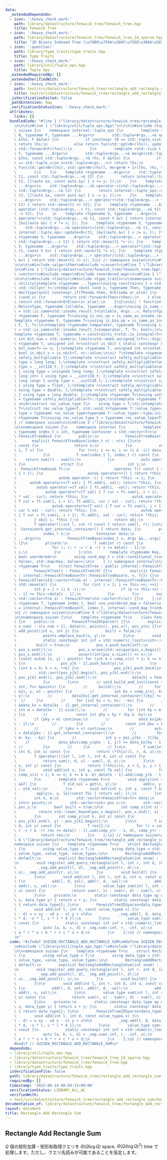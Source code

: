 ```yaml
---
data:
  _extendedDependsOn:
  - icon: ':heavy_check_mark:'
    path: library/datastructure/fenwick_tree/fenwick_tree.hpp
    title: Fenwick Tree
  - icon: ':heavy_check_mark:'
    path: library/datastructure/fenwick_tree/fenwick_tree_2d_sparse.hpp
    title: "2D Binary Indexed Tree (\u70B9\u7FA4\u304C\u758E\u306A\u5834\u5408)"
  - icon: ':question:'
    path: library/type_traits/type_traits.hpp
    title: Type Traits
  - icon: ':heavy_check_mark:'
    path: library/util/tuple_ops.hpp
    title: Tuple Ops
  _extendedRequiredBy: []
  _extendedVerifiedWith:
  - icon: ':heavy_check_mark:'
    path: test/src/datastructure/fenwick_tree/rectangle_add_rectangle_sum/dummy.test.cpp
    title: test/src/datastructure/fenwick_tree/rectangle_add_rectangle_sum/dummy.test.cpp
  _isVerificationFailed: false
  _pathExtension: hpp
  _verificationStatusIcon: ':heavy_check_mark:'
  attributes:
    links: []
  bundledCode: "#line 1 \"library/datastructure/fenwick_tree/rectangle_add_rectangle_sum.hpp\"\
    \n\n\n\n#line 1 \"library/util/tuple_ops.hpp\"\n\n\n\n#include <tuple>\n\nnamespace\
    \ suisen {\n    namespace internal::tuple_ops {\n        template <std::size_t\
    \ N, typename F, typename ...Args>\n        std::tuple<Args...>& update(std::tuple<Args...>\
    \ &lhs, F &&fun) {\n            if constexpr (N == std::tuple_size_v<std::tuple<Args...>>)\
    \ return lhs;\n            else return fun(std::get<N>(lhs)), update<N + 1>(lhs,\
    \ std::forward<F>(fun));\n        }\n        template <std::size_t N, typename\
    \ F, typename ...Args>\n        std::tuple<Args...>& merge(std::tuple<Args...>\
    \ &lhs, const std::tuple<Args...>& rhs, F &&fun) {\n            if constexpr (N\
    \ == std::tuple_size_v<std::tuple<Args...>>) return lhs;\n            else return\
    \ fun(std::get<N>(lhs), std::get<N>(rhs)), merge<N + 1>(lhs, rhs, std::forward<F>(fun));\n\
    \        }\n    }\n    template <typename ...Args>\n    std::tuple<Args...>& operator+=(std::tuple<Args...>&\
    \ t1, const std::tuple<Args...>& t2) {\n        return internal::tuple_ops::merge<0>(t1,\
    \ t2, [](auto &x, const auto &y) { x += y; });\n    }\n    template <typename\
    \ ...Args>\n    std::tuple<Args...>& operator-=(std::tuple<Args...>& t1, const\
    \ std::tuple<Args...>& t2) {\n        return internal::tuple_ops::merge<0>(t1,\
    \ t2, [](auto &x, const auto &y) { x -= y; });\n    }\n    template <typename\
    \ ...Args>\n    std::tuple<Args...> operator+(std::tuple<Args...> t1, const std::tuple<Args...>&\
    \ t2) { return std::move(t1 += t2); }\n    template <typename ...Args>\n    std::tuple<Args...>\
    \ operator-(std::tuple<Args...> t1, const std::tuple<Args...>& t2) { return std::move(t1\
    \ -= t2); }\n    \n    template <typename V, typename ...Args>\n    std::tuple<Args...>&\
    \ operator*=(std::tuple<Args...>& t1, const V &v) { return internal::tuple_ops::update<0>(t1,\
    \ [&v](auto &x) { x *= v; }); }\n    template <typename V, typename ...Args>\n\
    \    std::tuple<Args...>& operator/=(std::tuple<Args...>& t1, const V &v) { return\
    \ internal::tuple_ops::update<0>(t1, [&v](auto &x) { x /= v; }); }\n\n    template\
    \ <typename V, typename ...Args>\n    std::tuple<Args...> operator*(const V &v,\
    \ std::tuple<Args...> t1) { return std::move(t1 *= v); }\n    template <typename\
    \ V, typename ...Args>\n    std::tuple<Args...> operator*(std::tuple<Args...>\
    \ t1, const V &v) { return std::move(t1 *= v); }\n    template <typename V, typename\
    \ ...Args>\n    std::tuple<Args...> operator/(std::tuple<Args...> t1, const V\
    \ &v) { return std::move(t1 /= v); }\n} // namespace suisen\n\n\n#line 1 \"library/datastructure/fenwick_tree/fenwick_tree_2d_sparse.hpp\"\
    \n\n\n\n#include <algorithm>\n#include <cassert>\n#line 7 \"library/datastructure/fenwick_tree/fenwick_tree_2d_sparse.hpp\"\
    \n\n#line 1 \"library/datastructure/fenwick_tree/fenwick_tree.hpp\"\n\n\n\n#include\
    \ <vector>\n#include <map>\n#include <unordered_map>\n\n#line 1 \"library/type_traits/type_traits.hpp\"\
    \n\n\n\n#include <limits>\n#include <type_traits>\n\nnamespace suisen {\n// !\
    \ utility\ntemplate <typename ...Types>\nusing constraints_t = std::enable_if_t<std::conjunction_v<Types...>,\
    \ std::nullptr_t>;\ntemplate <bool cond_v, typename Then, typename OrElse>\nconstexpr\
    \ decltype(auto) constexpr_if(Then&& then, OrElse&& or_else) {\n    if constexpr\
    \ (cond_v) {\n        return std::forward<Then>(then);\n    } else {\n       \
    \ return std::forward<OrElse>(or_else);\n    }\n}\n\n// ! function\ntemplate <typename\
    \ ReturnType, typename Callable, typename ...Args>\nusing is_same_as_invoke_result\
    \ = std::is_same<std::invoke_result_t<Callable, Args...>, ReturnType>;\ntemplate\
    \ <typename F, typename T>\nusing is_uni_op = is_same_as_invoke_result<T, F, T>;\n\
    template <typename F, typename T>\nusing is_bin_op = is_same_as_invoke_result<T,\
    \ F, T, T>;\n\ntemplate <typename Comparator, typename T>\nusing is_comparator\
    \ = std::is_same<std::invoke_result_t<Comparator, T, T>, bool>;\n\n// ! integral\n\
    template <typename T, typename = constraints_t<std::is_integral<T>>>\nconstexpr\
    \ int bit_num = std::numeric_limits<std::make_unsigned_t<T>>::digits;\ntemplate\
    \ <typename T, unsigned int n>\nstruct is_nbit { static constexpr bool value =\
    \ bit_num<T> == n; };\ntemplate <typename T, unsigned int n>\nstatic constexpr\
    \ bool is_nbit_v = is_nbit<T, n>::value;\n\n// ?\ntemplate <typename T>\nstruct\
    \ safely_multipliable {};\ntemplate <>\nstruct safely_multipliable<int> { using\
    \ type = long long; };\ntemplate <>\nstruct safely_multipliable<long long> { using\
    \ type = __int128_t; };\ntemplate <>\nstruct safely_multipliable<unsigned int>\
    \ { using type = unsigned long long; };\ntemplate <>\nstruct safely_multipliable<unsigned\
    \ long int> { using type = __uint128_t; };\ntemplate <>\nstruct safely_multipliable<unsigned\
    \ long long> { using type = __uint128_t; };\ntemplate <>\nstruct safely_multipliable<float>\
    \ { using type = float; };\ntemplate <>\nstruct safely_multipliable<double> {\
    \ using type = double; };\ntemplate <>\nstruct safely_multipliable<long double>\
    \ { using type = long double; };\ntemplate <typename T>\nusing safely_multipliable_t\
    \ = typename safely_multipliable<T>::type;\n\ntemplate <typename T, typename =\
    \ void>\nstruct rec_value_type {\n    using type = T;\n};\ntemplate <typename\
    \ T>\nstruct rec_value_type<T, std::void_t<typename T::value_type>> {\n    using\
    \ type = typename rec_value_type<typename T::value_type>::type;\n};\ntemplate\
    \ <typename T>\nusing rec_value_type_t = typename rec_value_type<T>::type;\n\n\
    } // namespace suisen\n\n\n#line 9 \"library/datastructure/fenwick_tree/fenwick_tree.hpp\"\
    \n\nnamespace suisen {\n    namespace internal {\n        template <typename T,\
    \ typename index_t = int, typename Container = std::vector<T>>\n        class\
    \ FenwickTreeBase {\n        public:\n            FenwickTreeBase() {}\n     \
    \       explicit FenwickTreeBase(index_t n) : n(n) {}\n\n            int size()\
    \ const {\n                return n;\n            }\n            void add(index_t\
    \ i, T v) {\n                for (++i; i <= n; i += (i & -i)) data[i - 1] += v;\n\
    \            }\n            T sum(index_t l, index_t r) const {\n            \
    \    return sum(r) - sum(l);\n            }\n            auto operator[](int i)\
    \ {\n                struct {\n                    int i;\n                  \
    \  FenwickTreeBase& ft;\n                    operator T() const { return ft.sum(i,\
    \ i + 1); }\n                    auto& operator++() { return *this += 1; }\n \
    \                   auto& operator--() { return *this -= 1; }\n              \
    \      auto& operator+=(T val) { ft.add(i, val); return *this; }\n           \
    \         auto& operator-=(T val) { ft.add(i, -val); return *this; }\n       \
    \             auto& operator*=(T val) { T cur = ft.sum(i, i + 1); ft.add(i, cur\
    \ * val - cur); return *this; }\n                    auto& operator/=(T val) {\
    \ T cur = ft.sum(i, i + 1); ft.add(i, cur / val - cur); return *this; }\n    \
    \                auto& operator%=(T val) { T cur = ft.sum(i, i + 1); ft.add(i,\
    \ cur % val - cur); return *this; }\n                    auto& operator =(T val)\
    \ { T cur = ft.sum(i, i + 1); ft.add(i, val - cur); return *this; }\n        \
    \        } obj{ i, *this };\n                return obj;\n            }\n    \
    \        T operator()(int l, int r) const { return sum(l, r); }\n\n          \
    \  Container& get_internal_container() { return data; }\n        protected:\n\
    \            index_t n;\n            Container data;\n            template <typename\
    \ ...Args>\n            FenwickTreeBase(index_t n, Args &&...args) : n(n), data(std::forward<Args>(args)...)\
    \ {}\n        private:\n            T sum(int r) const {\n                T s{};\n\
    \                for (; r; r -= r & -r) s += data[r - 1];\n                return\
    \ s;\n            }\n        };\n\n        template <typename Key, typename Value,\
    \ bool unordered>\n        using cond_map_t = std::conditional_t<unordered, std::unordered_map<Key,\
    \ Value>, std::map<Key, Value>>;\n\n    } // namespace internal\n\n    template\
    \ <typename T>\n    struct FenwickTree : public internal::FenwickTreeBase<T> {\n\
    \        FenwickTree() : FenwickTree(0) {}\n        explicit FenwickTree(int n)\
    \ : internal::FenwickTreeBase<T>::FenwickTreeBase(n, n, T{}) {}\n        explicit\
    \ FenwickTree(std::vector<T>&& a) : internal::FenwickTreeBase<T>::FenwickTreeBase(a.size(),\
    \ std::move(a)) {\n            for (int i = 1; i <= this->n; ++i) {\n        \
    \        int p = i + (i & -i);\n                if (p <= this->n) this->data[p\
    \ - 1] += this->data[i - 1];\n            }\n        }\n        explicit FenwickTree(const\
    \ std::vector<T>& a) : FenwickTree(std::vector<T>(a)) {}\n    };\n\n    template\
    \ <typename T, typename index_t, bool use_unordered_map = false>\n    using MapFenwickTree\
    \ = internal::FenwickTreeBase<T, index_t, internal::cond_map_t<index_t, T, use_unordered_map>>;\n\
    \n} // namespace suisen\n\n\n#line 9 \"library/datastructure/fenwick_tree/fenwick_tree_2d_sparse.hpp\"\
    \n\nnamespace suisen {\n\n    template <typename T>\n    class FenwickTree2DSparse\
    \ {\n    public:\n        FenwickTree2DSparse() {}\n        explicit FenwickTree2DSparse(int\
    \ x_num) : n(x_num + 1), data(n), points(), pos_x(), pos_y(n) {}\n\n        void\
    \ add_point(int x, int y) {\n            built = false;\n            pos_x.push_back(x);\n\
    \            points.emplace_back(x, y);\n        }\n\n        void build() {\n\
    \            static constexpr int inf = std::numeric_limits<int>::max();\n   \
    \         built = true;\n            pos_x.push_back(inf);\n            std::sort(pos_x.begin(),\
    \ pos_x.end());\n            pos_x.erase(std::unique(pos_x.begin(), pos_x.end()),\
    \ pos_x.end());\n            assert(int(pos_x.size()) <= n);\n            for\
    \ (const auto& [x, y] : points) for (int k = comp_x(x) + 1; k <= n; k += k & -k)\
    \ {\n                pos_y[k - 1].push_back(y);\n            }\n            for\
    \ (int k = 0; k < n; ++k) {\n                pos_y[k].push_back(inf);\n      \
    \          std::sort(pos_y[k].begin(), pos_y[k].end());\n                pos_y[k].erase(std::unique(pos_y[k].begin(),\
    \ pos_y[k].end()), pos_y[k].end());\n                data[k] = FenwickTree<T>(pos_y[k].size());\n\
    \            }\n        }\n\n        // void build_and_init(const std::vector<std::tuple<int,\
    \ int, T>> &points) {\n        //     build();\n        //     for (const auto\
    \ &[x, y, w] : points) {\n        //         int kx = comp_x(x), ky = comp_y(kx,\
    \ y);\n        //         data[kx].get_internal_container()[ky] += w;\n      \
    \  //     }\n        //     for (int kx = n; kx; --kx) {\n        //         auto\
    \ &data_kx = data[kx - 1].get_internal_container();\n        //         const\
    \ int m = data[kx - 1].size();\n        //         for (int ky = m; ky; --ky)\
    \ {\n        //             const int pky = ky + (ky & -ky);\n        //     \
    \        if (pky > m) continue;\n        //             data_kx[pky - 1] += data[ky\
    \ - 1];\n        //         }\n        //         const int pkx = kx + (kx & -kx);\n\
    \        //         if (pkx > n) continue;\n        //         auto &data_pkx\
    \ = data[pkx - 1].get_internal_container();\n        //         for (int ky =\
    \ m; ky; --ky) {\n        //             int y = pos_y[kx - 1][ky - 1];\n    \
    \    //             data_pkx[comp_y(pkx - 1, y)] += data_kx[ky - 1];\n       \
    \ //         }\n        //     }\n        // }\n\n        T sum(int l, int r,\
    \ int d, int u) const {\n            return (*this)(l, r, d, u);\n        }\n\
    \        T operator()(int l, int r, int d, int u) const {\n            assert(built);\n\
    \            return sum(r, d, u) - sum(l, d, u);\n        }\n\n        T get(int\
    \ x, int y) const {\n            return (*this)(x, x + 1, y, y + 1);\n       \
    \ }\n        void add(int x, int y, const T& val) {\n            for (int k =\
    \ comp_x(x) + 1; k <= n; k += k & -k) data[k - 1].add(comp_y(k - 1, y), val);\n\
    \        }\n        template <typename F>\n        void apply(int x, int y, F\
    \ &&f) {\n            T old_val = get(x, y);\n            add(x, y, f(old_val)\
    \ - old_val);\n        }\n        void set(int x, int y, const T &val) {\n   \
    \         apply(x, y, [&](const T&) { return val; });\n        }\n\n    private:\n\
    \        int n, m;\n        std::vector<FenwickTree<T>> data;\n        std::vector<std::pair<int,\
    \ int>> points;\n        std::vector<int> pos_x;\n        std::vector<std::vector<int>>\
    \ pos_y;\n        bool built = true;\n\n        int comp_x(int x) const {\n  \
    \          return std::lower_bound(pos_x.begin(), pos_x.end(), x) - pos_x.begin();\n\
    \        }\n        int comp_y(int k, int y) const {\n            return std::lower_bound(pos_y[k].begin(),\
    \ pos_y[k].end(), y) - pos_y[k].begin();\n        }\n\n        T sum(int r, int\
    \ d, int u) const {\n            T res{};\n            for (r = comp_x(r); r;\
    \ r -= r & -r) res += data[r - 1].sum(comp_y(r - 1, d), comp_y(r - 1, u));\n \
    \           return res;\n        }\n    };\n} // namespace suisen\n\n\n\n#line\
    \ 6 \"library/datastructure/fenwick_tree/rectangle_add_rectangle_sum.hpp\"\n\n\
    namespace suisen {\n    template <typename T>\n    struct RectangleAddRectangleSum\
    \ {\n        using value_type = T;\n        using data_type = std::tuple<value_type,\
    \ value_type, value_type, value_type>;\n\n        RectangleAddRectangleSum() =\
    \ default;\n        explicit RectangleAddRectangleSum(int xnum) : _seg(xnum) {}\n\
    \n        void register_add_query_rectangle(int l, int r, int d, int u) {\n  \
    \          _seg.add_point(l, d), _seg.add_point(r, d);\n            _seg.add_point(l,\
    \ u), _seg.add_point(r, u);\n        }\n        void build() {\n            _seg.build();\n\
    \        }\n\n        void add(int l, int r, int d, int u, const value_type& val)\
    \ {\n            add(l, d, val), add(r, d, -val);\n            add(l, u, -val),\
    \ add(r, u, val);\n        }\n\n        value_type sum(int l, int r, int d, int\
    \ u) const {\n            return sum(r, u) - sum(r, d) - sum(l, u) + sum(l, d);\n\
    \        }\n\n    private:\n        static constexpr data_type op_data(data_type\
    \ x, data_type y) { return x + y; }\n        static constexpr data_type e_data()\
    \ { return data_type{}; }\n\n        FenwickTree2DSparse<data_type> _seg;\n\n\
    \        void add(int l, int d, const value_type& v) {\n            // v(x - l)(y\
    \ - d) = v xy - vd x - vl y + vld\n            _seg.add(l, d, data_type{ v, -v\
    \ * d, -v * l, v * l * d });\n        }\n\n        value_type sum(int r, int u)\
    \ const {\n            static constexpr int inf = std::numeric_limits<int>::max();\n\
    \            auto [a, b, c, d] = _seg.sum(-inf, r, -inf, u);\n            return\
    \ a * r * u + b * r + c * u + d;\n        }\n    };\n} // namespace suisen\n\n\
    \n"
  code: "#ifndef SUISEN_RECTANGLE_ADD_RECTANGLE_SUM\n#define SUISEN_RECTANGLE_ADD_RECTANGLE_SUM\n\
    \n#include \"library/util/tuple_ops.hpp\"\n#include \"library/datastructure/fenwick_tree/fenwick_tree_2d_sparse.hpp\"\
    \n\nnamespace suisen {\n    template <typename T>\n    struct RectangleAddRectangleSum\
    \ {\n        using value_type = T;\n        using data_type = std::tuple<value_type,\
    \ value_type, value_type, value_type>;\n\n        RectangleAddRectangleSum() =\
    \ default;\n        explicit RectangleAddRectangleSum(int xnum) : _seg(xnum) {}\n\
    \n        void register_add_query_rectangle(int l, int r, int d, int u) {\n  \
    \          _seg.add_point(l, d), _seg.add_point(r, d);\n            _seg.add_point(l,\
    \ u), _seg.add_point(r, u);\n        }\n        void build() {\n            _seg.build();\n\
    \        }\n\n        void add(int l, int r, int d, int u, const value_type& val)\
    \ {\n            add(l, d, val), add(r, d, -val);\n            add(l, u, -val),\
    \ add(r, u, val);\n        }\n\n        value_type sum(int l, int r, int d, int\
    \ u) const {\n            return sum(r, u) - sum(r, d) - sum(l, u) + sum(l, d);\n\
    \        }\n\n    private:\n        static constexpr data_type op_data(data_type\
    \ x, data_type y) { return x + y; }\n        static constexpr data_type e_data()\
    \ { return data_type{}; }\n\n        FenwickTree2DSparse<data_type> _seg;\n\n\
    \        void add(int l, int d, const value_type& v) {\n            // v(x - l)(y\
    \ - d) = v xy - vd x - vl y + vld\n            _seg.add(l, d, data_type{ v, -v\
    \ * d, -v * l, v * l * d });\n        }\n\n        value_type sum(int r, int u)\
    \ const {\n            static constexpr int inf = std::numeric_limits<int>::max();\n\
    \            auto [a, b, c, d] = _seg.sum(-inf, r, -inf, u);\n            return\
    \ a * r * u + b * r + c * u + d;\n        }\n    };\n} // namespace suisen\n\n\
    #endif // SUISEN_RECTANGLE_ADD_RECTANGLE_SUM\n"
  dependsOn:
  - library/util/tuple_ops.hpp
  - library/datastructure/fenwick_tree/fenwick_tree_2d_sparse.hpp
  - library/datastructure/fenwick_tree/fenwick_tree.hpp
  - library/type_traits/type_traits.hpp
  isVerificationFile: false
  path: library/datastructure/fenwick_tree/rectangle_add_rectangle_sum.hpp
  requiredBy: []
  timestamp: '2022-06-14 00:04:21+09:00'
  verificationStatus: LIBRARY_ALL_AC
  verifiedWith:
  - test/src/datastructure/fenwick_tree/rectangle_add_rectangle_sum/dummy.test.cpp
documentation_of: library/datastructure/fenwick_tree/rectangle_add_rectangle_sum.hpp
layout: document
title: Rectangle Add Rectangle Sum
---
```

## Rectangle Add Rectangle Sum

$Q$ 個の矩形加算・矩形和取得クエリを $\Theta(Q\log Q)$ space, $\Theta(Q (\log Q) ^ 2)$ time で処理します。ただし、クエリ先読みが可能であることを仮定します。
